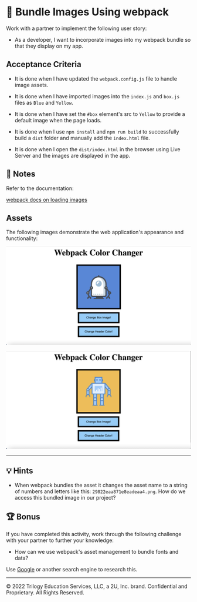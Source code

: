 # 📖 Bundle Images Using webpack

Work with a partner to implement the following user story:

* As a developer, I want to incorporate images into my webpack bundle so that they display on my app.

## Acceptance Criteria

* It is done when I have updated the `webpack.config.js` file to handle image assets.

* It is done when I have imported images into the `index.js` and `box.js` files as `Blue` and `Yellow`.

* It is done when I have set the `#box` element's src to `Yellow` to provide a default image when the page loads.

* It is done when I use `npm install` and `npm run build` to successfully build a `dist` folder and manually add the `index.html` file.

* It is done when I open the `dist/index.html` in the browser using Live Server and the images are displayed in the app.

## 📝 Notes

Refer to the documentation:

[webpack docs on loading images](https://webpack.js.org/guides/asset-management/#loading-images)

## Assets

The following images demonstrate the web application's appearance and functionality:

![Screenshot showing app displaying blue robot.](./assets/displaying-blue-robot.png)

![Screenshot showing app displaying yellow robot.](./assets/displaying-yellow-robot.png)

---

## 💡 Hints

* When webpack bundles the asset it changes the asset name to a string of numbers and letters like this: `29822eaa871e8eadeaa4.png`. How do we access this bundled image in our project?

## 🏆 Bonus

If you have completed this activity, work through the following challenge with your partner to further your knowledge:

* How can we use webpack's asset management to bundle fonts and data?

Use [Google](https://www.google.com) or another search engine to research this.

---
© 2022 Trilogy Education Services, LLC, a 2U, Inc. brand. Confidential and Proprietary. All Rights Reserved.
